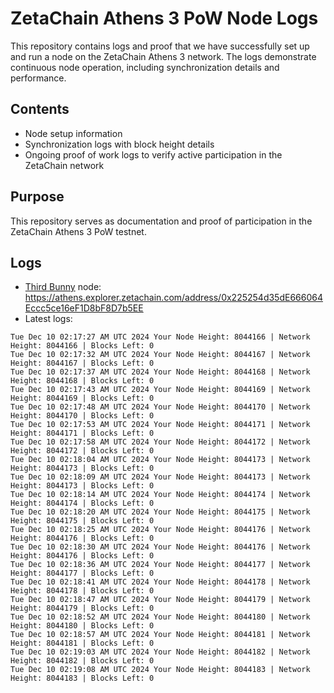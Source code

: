 # ZetaChain Athens 3 PoW Node Logs
This repository contains logs and proof that we have successfully set up and run a node on the ZetaChain Athens 3 network. The logs demonstrate continuous node operation, including synchronization details and performance.

## Contents
- Node setup information
- Synchronization logs with block height details
- Ongoing proof of work logs to verify active participation in the ZetaChain network

## Purpose
This repository serves as documentation and proof of participation in the ZetaChain Athens 3 PoW testnet.

## Logs

- [Third Bunny](https://thirdbunny.xyz/) node: https://athens.explorer.zetachain.com/address/0x225254d35dE666064Eccc5ce16eF1D8bF8D7b5EE
- Latest logs:
```
Tue Dec 10 02:17:27 AM UTC 2024 Your Node Height: 8044166 | Network Height: 8044166 | Blocks Left: 0
Tue Dec 10 02:17:32 AM UTC 2024 Your Node Height: 8044167 | Network Height: 8044167 | Blocks Left: 0
Tue Dec 10 02:17:37 AM UTC 2024 Your Node Height: 8044168 | Network Height: 8044168 | Blocks Left: 0
Tue Dec 10 02:17:43 AM UTC 2024 Your Node Height: 8044169 | Network Height: 8044169 | Blocks Left: 0
Tue Dec 10 02:17:48 AM UTC 2024 Your Node Height: 8044170 | Network Height: 8044170 | Blocks Left: 0
Tue Dec 10 02:17:53 AM UTC 2024 Your Node Height: 8044171 | Network Height: 8044171 | Blocks Left: 0
Tue Dec 10 02:17:58 AM UTC 2024 Your Node Height: 8044172 | Network Height: 8044172 | Blocks Left: 0
Tue Dec 10 02:18:04 AM UTC 2024 Your Node Height: 8044173 | Network Height: 8044173 | Blocks Left: 0
Tue Dec 10 02:18:09 AM UTC 2024 Your Node Height: 8044173 | Network Height: 8044173 | Blocks Left: 0
Tue Dec 10 02:18:14 AM UTC 2024 Your Node Height: 8044174 | Network Height: 8044174 | Blocks Left: 0
Tue Dec 10 02:18:20 AM UTC 2024 Your Node Height: 8044175 | Network Height: 8044175 | Blocks Left: 0
Tue Dec 10 02:18:25 AM UTC 2024 Your Node Height: 8044176 | Network Height: 8044176 | Blocks Left: 0
Tue Dec 10 02:18:30 AM UTC 2024 Your Node Height: 8044176 | Network Height: 8044176 | Blocks Left: 0
Tue Dec 10 02:18:36 AM UTC 2024 Your Node Height: 8044177 | Network Height: 8044177 | Blocks Left: 0
Tue Dec 10 02:18:41 AM UTC 2024 Your Node Height: 8044178 | Network Height: 8044178 | Blocks Left: 0
Tue Dec 10 02:18:47 AM UTC 2024 Your Node Height: 8044179 | Network Height: 8044179 | Blocks Left: 0
Tue Dec 10 02:18:52 AM UTC 2024 Your Node Height: 8044180 | Network Height: 8044180 | Blocks Left: 0
Tue Dec 10 02:18:57 AM UTC 2024 Your Node Height: 8044181 | Network Height: 8044181 | Blocks Left: 0
Tue Dec 10 02:19:03 AM UTC 2024 Your Node Height: 8044182 | Network Height: 8044182 | Blocks Left: 0
Tue Dec 10 02:19:08 AM UTC 2024 Your Node Height: 8044183 | Network Height: 8044183 | Blocks Left: 0
```
